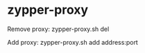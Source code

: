 zypper-proxy
============

Remove proxy:
 zypper-proxy.sh del

Add proxy:
 zypper-proxy.sh add address:port
